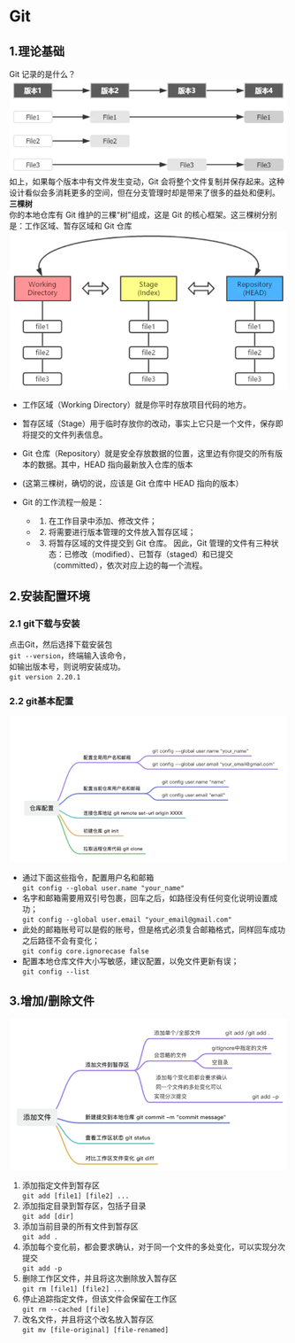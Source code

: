 # Git  
## 1.理论基础
Git 记录的是什么？  
![img.png](git-version-sketch-map.png)  
如上，如果每个版本中有文件发生变动，Git 会将整个文件复制并保存起来。这种设计看似会多消耗更多的空间，但在分支管理时却是带来了很多的益处和便利。  
**三棵树**  
你的本地仓库有 Git 维护的三棵“树”组成，这是 Git 的核心框架。这三棵树分别是：工作区域、暂存区域和 Git 仓库
![img.png](git-three-work-areas.png)  
+ 工作区域（Working Directory）就是你平时存放项目代码的地方。  
+ 暂存区域（Stage）用于临时存放你的改动，事实上它只是一个文件，保存即将提交的文件列表信息。  
+ Git 仓库（Repository）就是安全存放数据的位置，这里边有你提交的所有版本的数据。其中，HEAD 指向最新放入仓库的版本  
+ (这第三棵树，确切的说，应该是 Git 仓库中 HEAD 指向的版本）  

+  Git 的工作流程一般是：  
    + 1. 在工作目录中添加、修改文件；
     + 2. 将需要进行版本管理的文件放入暂存区域；
    + 3. 将暂存区域的文件提交到 Git 仓库。
   因此，Git 管理的文件有三种状态：已修改（modified）、已暂存（staged）和已提交（committed），依次对应上边的每一个流程。  

## 2.安装配置环境

### 2.1 git下载与安装
点击Git，然后选择下载安装包  
`git --version`，终端输入该命令，  
如输出版本号，则说明安装成功。  
`git version 2.20.1`
### 2.2 git基本配置
![img.png](git-config.png)  
+ 通过下面这些指令，配置用户名和邮箱  
`git config --global user.name "your_name"  `
+ 名字和邮箱需要用双引号包裹，回车之后，如路径没有任何变化说明设置成功；  
`git config --global user.email "your_email@gmail.com"  `
+ 此处的邮箱账号可以是假的账号，但是格式必须复合邮箱格式，同样回车成功之后路径不会有变化；  
`git config core.ignorecase false  `
+ 配置本地仓库文件大小写敏感，建议配置，以免文件更新有误；  
`git config --list  `
## 3.增加/删除文件  
![img.png](git-add-or-delete-profile.png)  
1. 添加指定文件到暂存区  
   `git add [file1] [file2] ...  `
2. 添加指定目录到暂存区，包括子目录  
   `git add [dir]  `
3. 添加当前目录的所有文件到暂存区  
   `git add .  `
4. 添加每个变化前，都会要求确认，对于同一个文件的多处变化，可以实现分次提交  
  ` git add -p  `  
5. 删除工作区文件，并且将这次删除放入暂存区  
  `git rm [file1] [file2] ...  `  
6. 停止追踪指定文件，但该文件会保留在工作区  
   `git rm --cached [file] `   
7. 改名文件，并且将这个改名放入暂存区  
   `git mv [file-original] [file-renamed] `  
